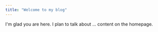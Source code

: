 ```yaml
---
title: "Welcome to my blog"
---
```


I'm glad you are here. I plan to talk about ...
content on the homepage.
